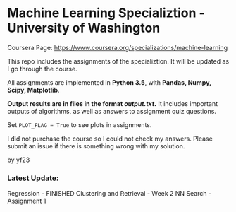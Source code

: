 # Machine Learning Specializtion - University of Washington
Coursera Page: https://www.coursera.org/specializations/machine-learning

This repo includes the assignments of the specializtion. It will be updated as I go through the course.

All assignments are implemented in **Python 3.5**, with **Pandas, Numpy, Scipy, Matplotlib**.

**Output results are in files in the format *output.txt*.** It includes important outputs of algorithms, as well as answers to assignment quiz questions.

Set `PLOT_FLAG = True` to see plots in assignments. 

I did not purchase the course so I could not check my answers. Please submit an issue if there is something wrong with my solution.

by yf23

### Latest Update:

Regression - FINISHED
Clustering and Retrieval - Week 2 NN Search - Assignment 1
